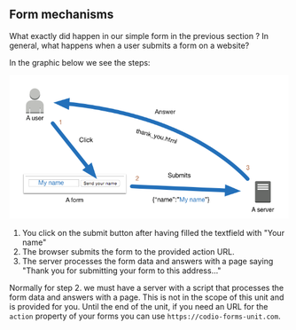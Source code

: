 ## Form mechanisms
What exactly did happen in our simple form in the previous section ?
In general, what happens when a user submits a form on a website? 

In the graphic below we see the steps:

![](.guides/img/Form_path.png)

1. You click on the submit button after having filled the textfield with "Your name"
1. The browser submits the form to the provided action URL.
1. The server processes the form data and answers with a page saying "Thank you for submitting your form to this address..." 

Normally for step 2. we must have a server with a script that processes the form data and answers with a page. This is not in the scope of this unit and is provided for you. Until the end of the unit, if you need an URL for the `action` property of your forms you can use `https://codio-forms-unit.com`.
